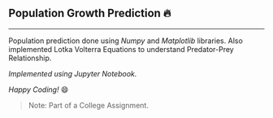 ## Population Growth Prediction :fire:
---

Population prediction done using _Numpy_ and _Matplotlib_ libraries.
Also implemented Lotka Volterra Equations to understand Predator-Prey Relationship.

_Implemented using Jupyter Notebook._

*Happy Coding!* :smile:



> Note: Part of a College Assignment.
